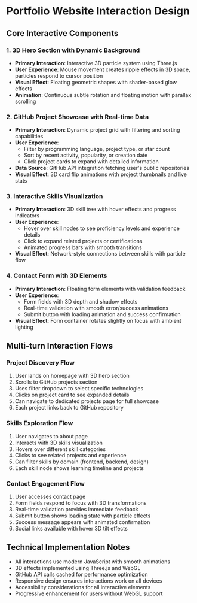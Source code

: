 # Portfolio Website Interaction Design

## Core Interactive Components

### 1. 3D Hero Section with Dynamic Background
- **Primary Interaction**: Interactive 3D particle system using Three.js
- **User Experience**: Mouse movement creates ripple effects in 3D space, particles respond to cursor position
- **Visual Effect**: Floating geometric shapes with shader-based glow effects
- **Animation**: Continuous subtle rotation and floating motion with parallax scrolling

### 2. GitHub Project Showcase with Real-time Data
- **Primary Interaction**: Dynamic project grid with filtering and sorting capabilities
- **User Experience**: 
  - Filter by programming language, project type, or star count
  - Sort by recent activity, popularity, or creation date
  - Click project cards to expand with detailed information
- **Data Source**: GitHub API integration fetching user's public repositories
- **Visual Effect**: 3D card flip animations with project thumbnails and live stats

### 3. Interactive Skills Visualization
- **Primary Interaction**: 3D skill tree with hover effects and progress indicators
- **User Experience**: 
  - Hover over skill nodes to see proficiency levels and experience details
  - Click to expand related projects or certifications
  - Animated progress bars with smooth transitions
- **Visual Effect**: Network-style connections between skills with particle flow

### 4. Contact Form with 3D Elements
- **Primary Interaction**: Floating form elements with validation feedback
- **User Experience**: 
  - Form fields with 3D depth and shadow effects
  - Real-time validation with smooth error/success animations
  - Submit button with loading animation and success confirmation
- **Visual Effect**: Form container rotates slightly on focus with ambient lighting

## Multi-turn Interaction Flows

### Project Discovery Flow
1. User lands on homepage with 3D hero section
2. Scrolls to GitHub projects section
3. Uses filter dropdown to select specific technologies
4. Clicks on project card to see expanded details
5. Can navigate to dedicated projects page for full showcase
6. Each project links back to GitHub repository

### Skills Exploration Flow
1. User navigates to about page
2. Interacts with 3D skills visualization
3. Hovers over different skill categories
4. Clicks to see related projects and experience
5. Can filter skills by domain (frontend, backend, design)
6. Each skill node shows learning timeline and projects

### Contact Engagement Flow
1. User accesses contact page
2. Form fields respond to focus with 3D transformations
3. Real-time validation provides immediate feedback
4. Submit button shows loading state with particle effects
5. Success message appears with animated confirmation
6. Social links available with hover 3D tilt effects

## Technical Implementation Notes

- All interactions use modern JavaScript with smooth animations
- 3D effects implemented using Three.js and WebGL
- GitHub API calls cached for performance optimization
- Responsive design ensures interactions work on all devices
- Accessibility considerations for all interactive elements
- Progressive enhancement for users without WebGL support